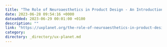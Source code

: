 ```yaml
---
title: "The Role of Neuroaesthetics in Product Design - An Introduction"
date: 2023-06-28 09:54:16 +0000
dateadded: 2023-06-29 00:01:00 +0100
description: ""
link: "https://uxplanet.org/the-role-of-neuroaesthetics-in-product-design-an-introduction-c19f42e64c4c?source=rss----819cc2aaeee0---4"
category:
directory: _directory/ux-planet.md
---
```

